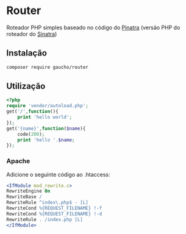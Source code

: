 # Router

Roteador PHP simples baseado no código do [Pinatra](https://pinatra.github.io/routing.html) (versão PHP do roteador do [Sinatra](https://sinatrarb.com/))

## Instalação

```bash
composer require gaucho/router
```

## Utilização

```php
<?php
require 'vendor/autoload.php';
get('/',function(){
	print 'hello world';
});
get('{name}',function($name){
	code(200);
	print 'hello '.$name;
});
```

### Apache

Adicione o seguinte código ao .htaccess:

```apache
<IfModule mod_rewrite.c>
RewriteEngine On
RewriteBase /
RewriteRule ^index\.php$ - [L]
RewriteCond %{REQUEST_FILENAME} !-f
RewriteCond %{REQUEST_FILENAME} !-d
RewriteRule . /index.php [L]
</IfModule>
```
